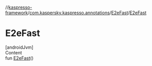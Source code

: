 //[kaspresso-framework](../../index.md)/[com.kaspersky.kaspresso.annotations](../index.md)/[E2eFast](index.md)/[E2eFast](-e2e-fast.md)



# E2eFast  
[androidJvm]  
Content  
fun [E2eFast](-e2e-fast.md)()  



